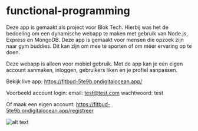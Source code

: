 # functional-programming
Deze app is gemaakt als project voor Blok Tech. Hierbij was het de bedoeling om een dynamische webapp te maken met gebruik van Node.js, Express en MongoDB. Deze app is gemaakt voor mensen die opzoek zijn naar gym buddies. Dit kan zijn om mee te sporten of om meer ervaring op te doen.

Deze webapp is alleen voor mobiel gebruik. Met de app kan je een eigen account aanmaken, inloggen, gebruikers liken en je profiel aanpassen.

Bekijk live app: https://fitbud-5te9b.ondigitalocean.app/

Voorbeeld account login:
email: test@test.com wachtwoord: test

Of maak een eigen account:
https://fitbud-5te9b.ondigitalocean.app/registreer

![alt text](https://user-images.githubusercontent.com/32453774/140288773-838796a2-ecdc-4292-a5c8-adfa6d6e6995.png)
